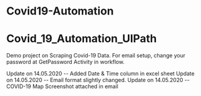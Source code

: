 # Covid19-Automation

# Covid_19_Automation_UIPath
Demo project on Scraping Covid-19 Data.
For email setup, change your password at GetPassword Activity in workflow.

Update on 14.05.2020 -- Added Date & Time column in excel sheet
Update on 14.05.2020 -- Email format slightly changed.
Update on 14.05.2020 -- COVID-19 Map Screenshot attached in email
